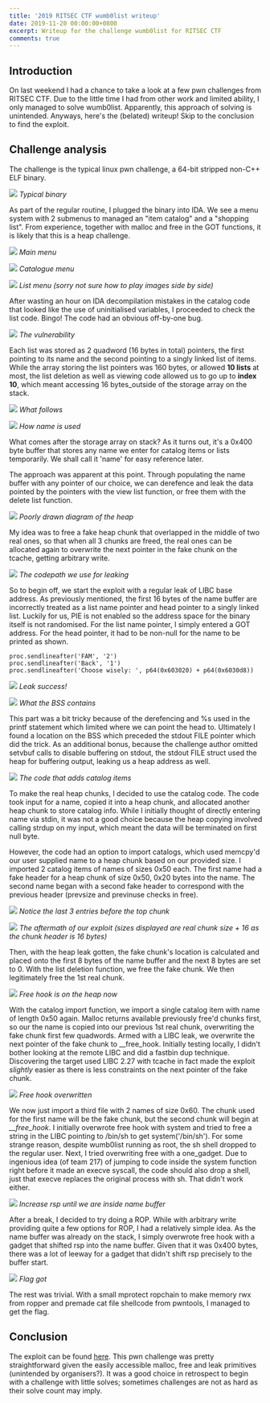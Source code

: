 ```yaml
---
title: '2019 RITSEC CTF wumb0list writeup'
date: 2019-11-20 00:00:00+0800
excerpt: Writeup for the challenge wumb0list for RITSEC CTF
comments: true
---
```

## Introduction
On last weekend I had a chance to take a look at a few pwn challenges from RITSEC CTF. Due to the little time I had from other work and limited ability, I only managed to solve wumb0list. Apparently, this approach of solving is unintended. Anyways, here's the (belated) writeup! Skip to the conclusion to find the exploit.

## Challenge analysis
The challenge is the typical linux pwn challenge, a 64-bit stripped non-C++ ELF binary.

![](/images/2/binary.png)
*Typical binary*

As part of the regular routine, I plugged the binary into IDA. We see a menu system with 2 submenus to managed an "item catalog" and a "shopping list". From experience, together with malloc and free in the GOT functions, it is likely that this is a heap challenge.

![](/images/2/main.png)
*Main menu*

![](/images/2/catalog.png)
*Catalogue menu*

![](/images/2/list.png)
*List menu (sorry not sure how to play images side by side)*

After wasting an hour on IDA decompilation mistakes in the catalog code that looked like the use of uninitialised variables, I proceeded to check the list code. Bingo! The code had an obvious off-by-one bug.

![](/images/2/thevuln.png)
*The vulnerability*

Each list was stored as 2 quadword (16 bytes in total) pointers, the first pointing to its name and the second pointing to a singly linked list of items. While the array storing the list pointers was 160 bytes, or allowed **10 lists** at most, the list deletion as well as viewing code allowed us to go up to **index 10**, which meant accessing 16 bytes_outside of the storage array on the stack.

![](/images/2/whatfollows.png)
*What follows*

![](/images/2/nameusage.png)
*How name is used*

What comes after the storage array on stack? As it turns out, it's a 0x400 byte buffer that stores any name we enter for catalog items or lists temporarily. We shall call it 'name' for easy reference later.

The approach was apparent at this point. Through populating the name buffer with any pointer of our choice, we can derefence and leak the data pointed by the pointers with the view list function, or free them with the delete list function.

![](/images/2/heapdiag.png)
*Poorly drawn diagram of the heap*

My idea was to free a fake heap chunk that overlapped in the middle of two real ones, so that when all 3 chunks are freed, the real ones can be allocated again to overwrite the next pointer in the fake chunk on the tcache, getting arbitrary write.

![](/images/2/leakcode.png)
*The codepath we use for leaking*

So to begin off, we start the exploit with a regular leak of LIBC base address. As previously mentioned, the first 16 bytes of the name buffer are incorrectly treated as a list name pointer and head pointer to a singly linked list. Luckily for us, PIE is not enabled so the address space for the binary itself is not randomised. For the list name pointer, I simply entered a GOT address. For the head pointer, it had to be non-null for the name to be printed as shown.

```
proc.sendlineafter('FAM', '2')
proc.sendlineafter('Back', '1')
proc.sendlineafter('Choose wisely: ', p64(0x603020) + p64(0x6030d8))
```

![](/images/2/theleak.png)
*Leak success!*

![](/images/2/analysisbss.png)
*What the BSS contains*

This part was a bit tricky because of the derefencing and %s used in the printf statement which limited where we can point the head to. Ultimately I found a location on the BSS which preceded the stdout FILE pointer which did the trick. As an additional bonus, because the challenge author omitted setvbuf calls to disable buffering on stdout, the stdout FILE struct used the heap for buffering output, leaking us a heap address as well.

![](/images/2/howtoalloc.png)
*The code that adds catalog items*

To make the real heap chunks, I decided to use the catalog code. The code took input for a name, copied it into a heap chunk, and allocated another heap chunk to store catalog info. While I initially thought of directly entering name via stdin, it was not a good choice because the heap copying involved calling strdup on my input, which meant the data will be terminated on first null byte.

However, the code had an option to import catalogs, which used memcpy'd our user supplied name to a heap chunk based on our provided size. I imported 2 catalog items of names of sizes 0x50 each. The first name had a fake header for a heap chunk of size 0x50, 0x20 bytes into the name. The second name began with a second fake header to correspond with the previous header (prevsize and previnuse checks in free). 

![](/images/2/heaplayout.png)
*Notice the last 3 entries before the top chunk*

![](/images/2/aftermath.png)
*The aftermath of our exploit (sizes displayed are real chunk size + 16 as the chunk header is 16 bytes)*

Then, with the heap leak gotten, the fake chunk's location is calculated and placed onto the first 8 bytes of the name buffer and the next 8 bytes are set to 0. With the list deletion function, we free the fake chunk. We then legitimately free the 1st real chunk.

![](/images/2/rightbefore.png)
*Free hook is on the heap now*

With the catalog import function, we import a single catalog item with name of length 0x50 again. Malloc returns available previously free'd chunks first, so our the name is copied into our previous 1st real chunk, overwriting the fake chunk first few quadwords. Armed with a LIBC leak, we overwrite the next pointer of the fake chunk to \_\_free_hook. Initially testing locally, I didn't bother looking at the remote LIBC and did a fastbin dup technique. Discovering the target used LIBC 2.27 with tcache in fact made the exploit _slightly_ easier as there is less constraints on the next pointer of the fake chunk.

![](/images/2/freehook.png)
*Free hook overwritten*

We now just import a third file with 2 names of size 0x60. The chunk used for the first name will be the fake chunk, but the second chunk will begin at _\_\_free_hook_. I initially overwrote free hook with system and tried to free a string in the LIBC pointing to /bin/sh to get system('/bin/sh'). For some strange reason, despite wumb0list running as root, the sh shell dropped to the regular user. Next, I tried overwriting free with a one_gadget. Due to ingenious idea (of team 217) of jumping to code inside the system function right before it made an execve syscall, the code should also drop a shell, just that execve replaces the original process with sh. That didn't work either.

![](/images/2/rop.png)
*Increase rsp until we are inside name buffer*

After a break, I decided to try doing a ROP. While with arbitrary write providing quite a few options for ROP, I had a relatively simple idea. As the name buffer was already on the stack, I simply overwrote free hook with a gadget that shifted rsp into the name buffer. Given that it was 0x400 bytes, there was a lot of leeway for a gadget that didn't shift rsp precisely to the buffer start.

![](/images/2/jackpot.png)
*Flag got*

The rest was trivial. With a small mprotect ropchain to make memory rwx from ropper and premade cat file shellcode from pwntools, I managed to get the flag.

## Conclusion
The exploit can be found [here](https://gist.github.com/YiChenChai/368c01980ad2d451f92cefbc3f820971). This pwn challenge was pretty straightforward given the easily accessible malloc, free and leak primitives (unintended by organisers?). It was a good choice in retrospect to begin with a challenge with little solves; sometimes challenges are not as hard as their solve count may imply.
